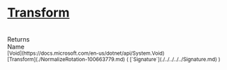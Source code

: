 # [Transform](./NormalizeRotation-100663779.md)


<br>
Returns<img width=500/>Name
<br>
<sub>[Void](https://docs.microsoft.com/en-us/dotnet/api/System.Void)</sub><img width=500/><sub>[Transform](./NormalizeRotation-100663779.md) ( [`Signature`](./../../../../Signature.md) )</sub><br>


